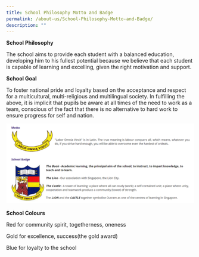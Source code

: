 ```yaml
---
title: School Philosophy Motto and Badge
permalink: /about-us/School-Philosophy-Motto-and-Badge/
description: ""
---
```

**School Philosophy**


The school aims to provide each student with a balanced education, developing him to his fullest potential because we believe that each student is capable of learning and excelling, given the right motivation and support.  
  

**School Goal**


To foster national pride and loyalty based on the acceptance and respect for a multicultural, multi-religious and multilingual society. In fulfilling the above, it is implicit that pupils be aware at all times of the need to work as a team, conscious of the fact that there is no alternative to hard work to ensure progress for self and nation.

![](/images/About%20us/School%20Philosophy%20motto/M01.png)

**School Colours**

Red for community spirit, togetherness, oneness

Gold for excellence, success(the gold award)

Blue for loyalty to the school